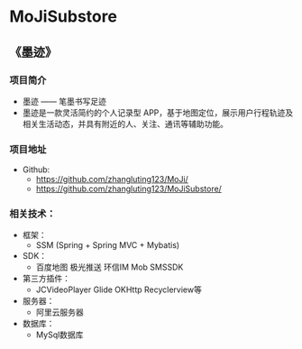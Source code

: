 # MoJiSubstore
## 《墨迹》 
### 项目简介
* 墨迹 —— 笔墨书写足迹 
* 墨迹是一款灵活简约的个人记录型 APP，基于地图定位，展示用户行程轨迹及相关生活动态，并具有附近的人、关注、通讯等辅助功能。
### 项目地址
* Github: 
  + https://github.com/zhangluting123/MoJi/   
  + https://github.com/zhangluting123/MoJiSubstore/
### 相关技术：
* 框架：  
  + SSM (Spring + Spring MVC + Mybatis)
* SDK：   
  + 百度地图  极光推送  环信IM  Mob SMSSDK
* 第三方插件：  
  + JCVideoPlayer  Glide  OKHttp  Recyclerview等
* 服务器：  
  + 阿里云服务器
* 数据库：  
  + MySql数据库

